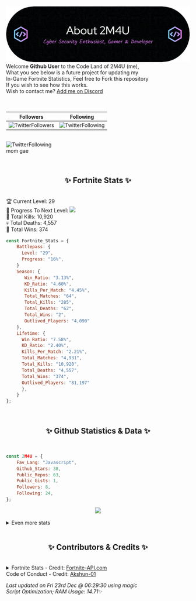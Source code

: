 
  ![Header](./src/github-banner.png)
  <br>
  Welcome **Github User** to the Code Land of 2M4U (me),<br>
  What you see below is a future project for updating my<br>
  In-Game Fortnite Statistics, Feel free to Fork this repository<br>
  If you wish to see how this works.
  <br>
  Wish to contact me? [Add me on Discord](https://tinyurl.com/addmeondiscord)
  <br><br>
  <br>
  
  | Followers  | Following |
  | ---------- |:---------:|
  | ![TwitterFollowers](https://img.shields.io/badge/Twitter%20Followers-83-blue)  | ![TwitterFollowing](https://img.shields.io/badge/Twitter%20Following-280-blue)  |


  <br>![TwitterFollowing](https://img.shields.io/badge/Latest%20Tweet--blue)<br>
  mom gae
   
  <br><h2 align="center"> ✨ Fortnite Stats ✨</h2><br>
  🏆 Current Level: 29<br>
  🎉 Progress To Next Level: ![](https://geps.dev/progress/16)<br>
  🎯 Total Kills: 10,920<br>
  💀 Total Deaths: 4,557<br>
  👑 Total Wins: 374<br>

```js
const Fortnite_Stats = {
    Battlepass: {
      Level: "29",
      Progress: "16%",    
    }
    Season: { 
       Win_Ratio: "3.13%",
       KD_Ratio: "4.60%",
       Kills_Per_Match: "4.45%",
       Total_Matches: "64",
       Total_Kills: "285",
       Total_Deaths: "62",
       Total_Wins: "2",
       Outlived_Players: "4,090"
    },
    Lifetime: {
      Win_Ratio: "7.58%",
      KD_Ratio: "2.40%",
      Kills_Per_Match: "2.21%",
      Total_Matches: "4,931",
      Total_Kills: "10,920",
      Total_Deaths: "4,557",
      Total_Wins: "374",
      Outlived_Players: "81,197"
      },
    }
}; 
```


<br><h2 align="center"> ✨ Github Statistics & Data ✨</h2><br>

```js
const 2M4U = {
    Fav_Lang: "Javascript",
    Github_Stars: 38,
    Public_Repos: 63,
    Public_Gists: 1,
    Followers: 8,
    Following: 24,
}; 
```

<p align="center">
<img src="https://github-readme-streak-stats.herokuapp.com/?user=2M4U&theme=tokyonight">
</p>
<details>
  <summary>
      Even more stats
  </summary>
  <p align="center">
    <img src="https://github-profile-trophy.vercel.app/?username=2M4U&theme=dracula">
    <img src="https://github-readme-stats.vercel.app/api?username=2M4U&theme=tokyonight&count_private=true&show_icons=true&include_all_commits=true">
  </p>
</details>
<br><h2 align="center"> ✨ Contributors & Credits ✨</h2><br>
<details>
  <summary>
      Fortnite Stats - Credit: <a href="https://fortnite-api.com/?utm_source=github.com/2M4U/2M4U">Fortnite-API.com</a><br>
      Code of Conduct - Credit: <a href="https://github.com/Akshun-01">Akshun-01</a>
  </summary>
</details>

<!-- Last updated on Fri Dec 23 2022 06:29:30 GMT+0000 (Coordinated Universal Time) ;-;-->
<i>Last updated on  Fri 23rd Dec @ 06:29:30 using magic<br>
Script Optimization; RAM Usage: 14.71</i>✨